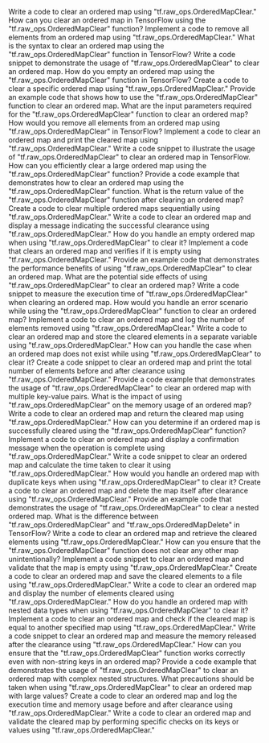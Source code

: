 Write a code to clear an ordered map using "tf.raw_ops.OrderedMapClear."
How can you clear an ordered map in TensorFlow using the "tf.raw_ops.OrderedMapClear" function?
Implement a code to remove all elements from an ordered map using "tf.raw_ops.OrderedMapClear."
What is the syntax to clear an ordered map using the "tf.raw_ops.OrderedMapClear" function in TensorFlow?
Write a code snippet to demonstrate the usage of "tf.raw_ops.OrderedMapClear" to clear an ordered map.
How do you empty an ordered map using the "tf.raw_ops.OrderedMapClear" function in TensorFlow?
Create a code to clear a specific ordered map using "tf.raw_ops.OrderedMapClear."
Provide an example code that shows how to use the "tf.raw_ops.OrderedMapClear" function to clear an ordered map.
What are the input parameters required for the "tf.raw_ops.OrderedMapClear" function to clear an ordered map?
How would you remove all elements from an ordered map using "tf.raw_ops.OrderedMapClear" in TensorFlow?
Implement a code to clear an ordered map and print the cleared map using "tf.raw_ops.OrderedMapClear."
Write a code snippet to illustrate the usage of "tf.raw_ops.OrderedMapClear" to clear an ordered map in TensorFlow.
How can you efficiently clear a large ordered map using the "tf.raw_ops.OrderedMapClear" function?
Provide a code example that demonstrates how to clear an ordered map using the "tf.raw_ops.OrderedMapClear" function.
What is the return value of the "tf.raw_ops.OrderedMapClear" function after clearing an ordered map?
Create a code to clear multiple ordered maps sequentially using "tf.raw_ops.OrderedMapClear."
Write a code to clear an ordered map and display a message indicating the successful clearance using "tf.raw_ops.OrderedMapClear."
How do you handle an empty ordered map when using "tf.raw_ops.OrderedMapClear" to clear it?
Implement a code that clears an ordered map and verifies if it is empty using "tf.raw_ops.OrderedMapClear."
Provide an example code that demonstrates the performance benefits of using "tf.raw_ops.OrderedMapClear" to clear an ordered map.
What are the potential side effects of using "tf.raw_ops.OrderedMapClear" to clear an ordered map?
Write a code snippet to measure the execution time of "tf.raw_ops.OrderedMapClear" when clearing an ordered map.
How would you handle an error scenario while using the "tf.raw_ops.OrderedMapClear" function to clear an ordered map?
Implement a code to clear an ordered map and log the number of elements removed using "tf.raw_ops.OrderedMapClear."
Write a code to clear an ordered map and store the cleared elements in a separate variable using "tf.raw_ops.OrderedMapClear."
How can you handle the case when an ordered map does not exist while using "tf.raw_ops.OrderedMapClear" to clear it?
Create a code snippet to clear an ordered map and print the total number of elements before and after clearance using "tf.raw_ops.OrderedMapClear."
Provide a code example that demonstrates the usage of "tf.raw_ops.OrderedMapClear" to clear an ordered map with multiple key-value pairs.
What is the impact of using "tf.raw_ops.OrderedMapClear" on the memory usage of an ordered map?
Write a code to clear an ordered map and return the cleared map using "tf.raw_ops.OrderedMapClear."
How can you determine if an ordered map is successfully cleared using the "tf.raw_ops.OrderedMapClear" function?
Implement a code to clear an ordered map and display a confirmation message when the operation is complete using "tf.raw_ops.OrderedMapClear."
Write a code snippet to clear an ordered map and calculate the time taken to clear it using "tf.raw_ops.OrderedMapClear."
How would you handle an ordered map with duplicate keys when using "tf.raw_ops.OrderedMapClear" to clear it?
Create a code to clear an ordered map and delete the map itself after clearance using "tf.raw_ops.OrderedMapClear."
Provide an example code that demonstrates the usage of "tf.raw_ops.OrderedMapClear" to clear a nested ordered map.
What is the difference between "tf.raw_ops.OrderedMapClear" and "tf.raw_ops.OrderedMapDelete" in TensorFlow?
Write a code to clear an ordered map and retrieve the cleared elements using "tf.raw_ops.OrderedMapClear."
How can you ensure that the "tf.raw_ops.OrderedMapClear" function does not clear any other map unintentionally?
Implement a code snippet to clear an ordered map and validate that the map is empty using "tf.raw_ops.OrderedMapClear."
Create a code to clear an ordered map and save the cleared elements to a file using "tf.raw_ops.OrderedMapClear."
Write a code to clear an ordered map and display the number of elements cleared using "tf.raw_ops.OrderedMapClear."
How do you handle an ordered map with nested data types when using "tf.raw_ops.OrderedMapClear" to clear it?
Implement a code to clear an ordered map and check if the cleared map is equal to another specified map using "tf.raw_ops.OrderedMapClear."
Write a code snippet to clear an ordered map and measure the memory released after the clearance using "tf.raw_ops.OrderedMapClear."
How can you ensure that the "tf.raw_ops.OrderedMapClear" function works correctly even with non-string keys in an ordered map?
Provide a code example that demonstrates the usage of "tf.raw_ops.OrderedMapClear" to clear an ordered map with complex nested structures.
What precautions should be taken when using "tf.raw_ops.OrderedMapClear" to clear an ordered map with large values?
Create a code to clear an ordered map and log the execution time and memory usage before and after clearance using "tf.raw_ops.OrderedMapClear."
Write a code to clear an ordered map and validate the cleared map by performing specific checks on its keys or values using "tf.raw_ops.OrderedMapClear."